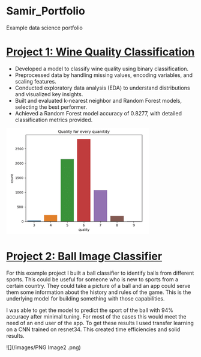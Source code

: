 # Samir_Portfolio
Example data science portfolio

# [Project 1: Wine Quality Classification](https://github.com/Samir4569/Wine-Quality-Classification)
* Developed a model to classify wine quality using binary classification.
* Preprocessed data by handling missing values, encoding variables, and scaling features.
* Conducted exploratory data analysis (EDA) to understand distributions and visualized key insights.
* Built and evaluated k-nearest neighbor and Random Forest models, selecting the best performer.
* Achieved a Random Forest model accuracy of 0.8277, with detailed classification metrics provided.

![](/images/graph.png)


# [Project 2: Ball Image Classifier](https://github.com/PlayingNumbers/ball_image_classifier) 
For this example project I built a ball classifier to identify balls from different sports. This could be useful for someone who is new to sports from a certain country. They could take a picture of a ball and an app could serve them some information about the history and rules of the game. This is the underlying model for building something with those capabilities. 

I was able to get the model to predict the sport of the ball with 94% accuracy after minimal tuning. For most of the cases this would meet the need of an end user of the app. To get these results I used transfer learning on a CNN trained on resnet34. This created time efficiencies and solid results. 

![](/images/PNG Image2 .png)
